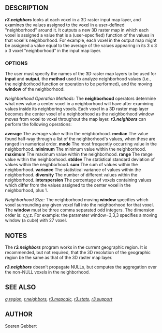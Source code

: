 
## DESCRIPTION

***r3.neighbors*** looks at each voxel in a 3D raster input
map layer, and examines the values assigned to the
voxel in a user-defined "neighborhood" around it. It
outputs a new 3D raster map in which each voxel is
assigned a value that is a (user-specified)
function of the values in that voxel's neighborhood. For
example, each voxel in the output map might be assigned a
value equal to the average of the values
appearing in its 3 x 3 x 3 voxel "neighborhood" in the input
map layer.

### OPTIONS

The user must specify the names of the 3D raster map layers to
be used for **input** and **output**, the
**method** used to analyze neighborhood
values (i.e., the neighborhood function or operation to be
performed), and the moving **window** of the neighborhood.

*Neighborhood Operation Methods:*
The **neighborhood** operators determine what new
value a center voxel in a neighborhood will have after examining
values inside its neighboring voxels.
Each voxel in a 3D raster map layer becomes the center voxel of a neighborhood
as the neighborhood window moves from voxel to voxel throughout the map layer.
***r3.neighbors*** can perform the following operations:

**average**
The average value within the neighborhood.
**median**
The value found half-way through a list of the
neighborhood's values,
when these are ranged in numerical order.
**mode**
The most frequently occurring value in the neighborhood.
**minimum**
The minimum value within the neighborhood.
**maximum**
The maximum value within the neighborhood.
**range**
The range value within the neighborhood.
**stddev**
The statistical standard deviation of values
within the neighborhood.
**sum**
The sum of values within the neighborhood.
**variance**
The statistical variance of values
within the neighborhood.
**diversity**
The number of different values within the neighborhood.
**interspersion**
The percentage of voxels containing values which differ from the values
assigned to the center voxel in the neighborhood, plus 1.

*Neighborhood Size:*
The neighborhood moving **window** specifies which voxel surrounding any given
voxel fall into the neighborhood for that voxel.
The **window** must be three comma separated odd integers. The dimension order is: x,y,z.
For example: the parameter window=3,3,3 specifies a moving window (a cube) with 27 voxel.

## NOTES

The ***r3.neighbors*** program works in the current geographic region.
It is recommended, but not required,
that the 3D resolution of the geographic region be the same as that
of the 3D raster map layer.

***r3.neighbors*** doesn't propagate NULLs, but computes the
aggregation over the non-NULL voxels in the neighborhood.

## SEE ALSO

*[g.region](g.region.html),
[r.neighbors](r.neighbors.html),
[r3.mapcalc](r3.mapcalc.html),
[r3.stats](r3.stats.html),
[r3.support](r3.support.html)*

## AUTHOR

Soeren Gebbert
